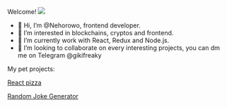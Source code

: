 Welcome!
![](https://komarev.com/ghpvc/?username=Nehorowo&color=blueviolet)

- 👋 Hi, I’m @Nehorowo, frontend developer.
- 👀 I’m interested in blockchains, cryptos and frontend.
- 🌱 I’m currently work with React, Redux and Node.js.
- 💞️ I’m looking to collaborate on every interesting projects, you can dm me on Telegram @gikifreaky

My pet projects:

[React pizza](https://react-pizza-shop111.herokuapp.com/)

[Random Joke Generator](https://getajoke.netlify.app)
